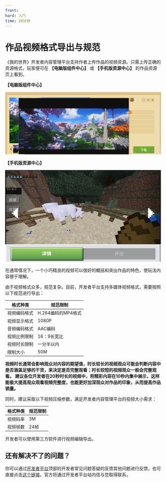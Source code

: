 ```yaml
---
front:
hard: 入门
time: 20分钟
---
```


# 作品视频格式导出与规范

《我的世界》开发者内容管理平台支持作者上传作品的视频资源。只需上传正确的资源格式，玩家便可在 **【电脑版组件中心】** 或 **【手机版资源中心】** 的作品资源页上看到。

 **【电脑版组件中心】** 

<img src="./images/video_10.png" alt="image-20211215105055609" style="zoom:110%;" />



 **【手机版资源中心】** 

<img src="./images/video_11.png" alt="image-20211215105244868" style="zoom:160%;" />



在通常情况下，一个小巧精良的视频可以很好的概括和突出作品的特色，使玩法内容便于理解。



由于视频格式众多，规范复杂。目前，开发者平台支持多媒体视频格式，需要按照以下规范进行导出：

| 格式种类     | 规范限制           |
| ------------ | ------------------ |
| 视频编码格式 | H.264编码的MP4格式 |
| 视频显示格式 | 1080P              |
| 音频编码格式 | AAC编码            |
| 视频比例限制 | 16：9长宽比        |
| 视频时长限制 | 一分半以内         |
| 限制大小     | 50M                |



**视频时长通常会影响观众对内容的期望值，时长较长的视频观众可能会判断内容中是否涵盖足够的干货，来决定是否完整观看；时长较短的视频观众一般会完整观看。**
**建议各位开发者在20秒时长的视频中，将精彩内容在10秒内集中展示，这样能极大提高观众观看视频完整度，也能更好加深观众对作品的印象，从而提高作品销量。**



同时，建议采取以下视频压缩参数，满足开发者内容管理平台的视频大小需求：

| 格式种类 | 规范限制 |
| -------- | -------- |
| 视频码率 | 3M       |
| 视频帧数 | 24帧     |



开发者可以使用第三方软件进行视频编辑导出。



## 还有解决不了的问题？

你可以通过[开发者平台](https://mcdev.webapp.163.com/#/square)顶部的开发者常见问题答疑的反馈其他问题进行反馈，也可直接点击[这个链接](https://mcdev.webapp.163.com/#/feedbackModal)。官方将通过开发者平台站内信与您取得联系。

